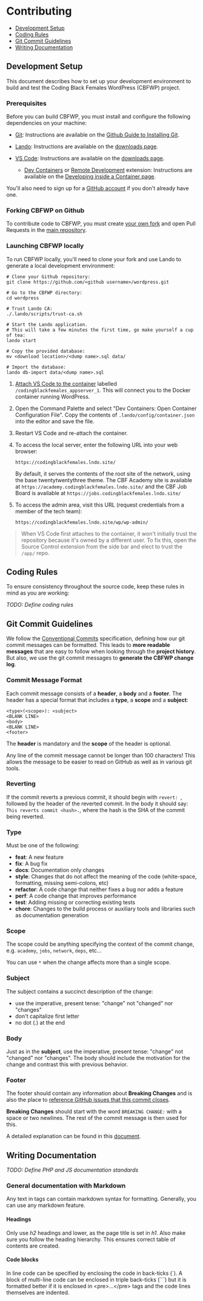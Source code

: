 # Contributing

- [Development Setup](#setup)
- [Coding Rules](#rules)
- [Git Commit Guidelines](#commits)
- [Writing Documentation](#documentation)

## <a name="setup"></a> Development Setup

This document describes how to set up your development environment to build and test the Coding Black Females WordPress (CBFWP) project.

### Prerequisites

Before you can build CBFWP, you must install and configure the following dependencies on your machine:

- [Git](https://git-scm.com): Instructions are available on the [Github Guide to Installing Git](https://github.com/git-guides/install-git).

- [Lando](https://lando.dev): Instructions are available on the [downloads page](https://lando.dev/download).

- [VS Code](https://code.visualstudio.com): Instructions are available on the [downloads page](https://code.visualstudio.com/download).

  - [Dev Containers](https://marketplace.visualstudio.com/items?itemName=ms-vscode-remote.remote-containers) or [Remote Development](https://marketplace.visualstudio.com/items?itemName=ms-vscode-remote.vscode-remote-extensionpack) extension: Instructions are available on the [Developing inside a Container page](https://code.visualstudio.com/docs/devcontainers/containers).

You'll also need to sign up for a [GitHub account](https://github.com/signup/free) if you don't already have one.

### Forking CBFWP on Github

To contribute code to CBFWP, you must create [your own fork](https://help.github.com/forking) and open Pull Requests in the [main repository](https://github.com/CodingBlackFemales/wordpress).

### Launching CBFWP locally

To run CBFWP locally, you'll need to clone your fork and use Lando to generate a local development environment:

```shell
# Clone your Github repository:
git clone https://github.com/<github username>/wordpress.git

# Go to the CBFWP directory:
cd wordpress

# Trust Lando CA:
./.lando/scripts/trust-ca.sh

# Start the Lando application.
# This will take a few minutes the first time, go make yourself a cup of tea:
lando start

# Copy the provided database:
mv <download location>/<dump name>.sql data/

# Import the database:
lando db-import data/<dump name>.sql
```

1. [Attach VS Code to the container](https://code.visualstudio.com/docs/devcontainers/attach-container#_attach-to-a-docker-container) labelled `/codingblackfemales_appserver_1`. This will connect you to the Docker container running WordPress.
2. Open the Command Palette and select "Dev Containers: Open Container Configuration File". Copy the contents of `.lando/config/container.json` into the editor and save the file.
3. Restart VS Code and re-attach the container.
4. To access the local server, enter the following URL into your web browser:

   ```text
   https://codingblackfemales.lndo.site/
   ```

   By default, it serves the contents of the root site of the network, using the base twentytwentythree theme. The CBF Academy site is available at `https://academy.codingblackfemales.lndo.site/` and the CBF Job Board is available at `https://jobs.codingblackfemales.lndo.site/`

5. To access the admin area, visit this URL (request credentials from a member of the tech team):
   ```text
   https://codingblackfemales.lndo.site/wp/wp-admin/
   ```

> When VS Code first attaches to the container, it won't initially trust the repository because it's owned by a different user. To fix this, open the Source Control extension from the side bar and elect to trust the `/app/` repo.

## <a name="rules"></a> Coding Rules

To ensure consistency throughout the source code, keep these rules in mind as you are working:

_TODO: Define coding rules_

## <a name="commits"></a> Git Commit Guidelines

We follow the [Conventional Commits](https://www.conventionalcommits.org/en/v1.0.0/) specification, defining how our git commit messages can be formatted. This leads to **more readable messages** that are easy to follow when looking through the **project history**. But also, we use the git commit messages to **generate the CBFWP change log**.

### Commit Message Format

Each commit message consists of a **header**, a **body** and a **footer**. The header has a special format that includes a **type**, a **scope** and a **subject**:

```
<type>(<scope>): <subject>
<BLANK LINE>
<body>
<BLANK LINE>
<footer>
```

The **header** is mandatory and the **scope** of the header is optional.

Any line of the commit message cannot be longer than 100 characters! This allows the message to be easier to read on GitHub as well as in various git tools.

### Reverting

If the commit reverts a previous commit, it should begin with `revert: `, followed by the header of the reverted commit. In the body it should say: `This reverts commit <hash>.`, where the hash is the SHA of the commit being reverted.

### Type

Must be one of the following:

- **feat**: A new feature
- **fix**: A bug fix
- **docs**: Documentation only changes
- **style**: Changes that do not affect the meaning of the code (white-space, formatting, missing
  semi-colons, etc)
- **refactor**: A code change that neither fixes a bug nor adds a feature
- **perf**: A code change that improves performance
- **test**: Adding missing or correcting existing tests
- **chore**: Changes to the build process or auxiliary tools and libraries such as documentation
  generation

### Scope

The scope could be anything specifying the context of the commit change, e.g. `academy`, `jobs`, `network`, `deps`, etc...

You can use `*` when the change affects more than a single scope.

### Subject

The subject contains a succinct description of the change:

- use the imperative, present tense: "change" not "changed" nor "changes"
- don't capitalize first letter
- no dot (.) at the end

### Body

Just as in the **subject**, use the imperative, present tense: "change" not "changed" nor "changes". The body should include the motivation for the change and contrast this with previous behavior.

### Footer

The footer should contain any information about **Breaking Changes** and is also the place to [reference GitHub issues that this commit closes](https://github.blog/2013-01-22-closing-issues-via-commit-messages/).

**Breaking Changes** should start with the word `BREAKING CHANGE:` with a space or two newlines. The rest of the commit message is then used for this.

A detailed explanation can be found in this [document](https://www.conventionalcommits.org/en/v1.0.0/#specification).

## <a name="documentation"></a> Writing Documentation

_TODO: Define PHP and JS documentation standards_

### General documentation with Markdown

Any text in tags can contain markdown syntax for formatting. Generally, you can use any markdown feature.

#### Headings

Only use _h2_ headings and lower, as the page title is set in _h1_. Also make sure you follow the heading hierarchy. This ensures correct table of contents are created.

#### Code blocks

In line code can be specified by enclosing the code in back-ticks (\`). A block of multi-line code can be enclosed in triple back-ticks (\`\`\`) but it is formatted better if it is enclosed in &lt;pre&gt;...&lt;/pre&gt; tags and the code lines themselves are indented.
